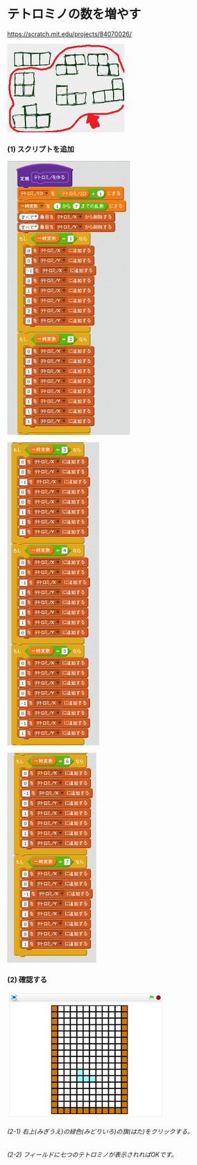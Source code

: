 # テトロミノの数を増やす

https://scratch.mit.edu/projects/84070026/

![](tetrimino.png)


### (1) スクリプトを追加

![](t001.png)

![](t002.png)

![](t003.png)

### (2) 確認する

![](test.png)


###### (2-1) 右上(みぎうえ)の緑色(みどりいろ)の旗(はた)をクリックする。

###### (2-2) フィールドに七つのテトロミノが表示されればOKです。


